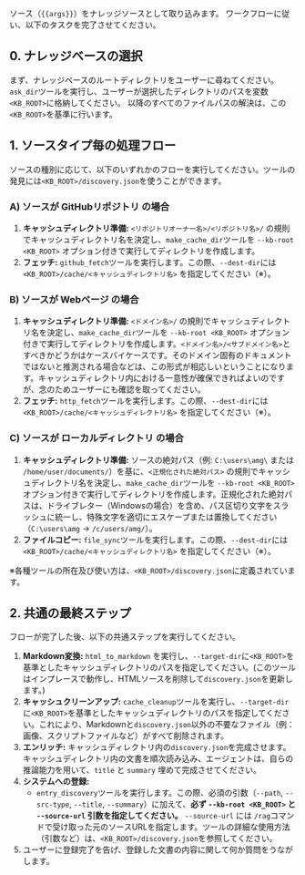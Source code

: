
ソース（`{{args}}`）をナレッジソースとして取り込みます。
ワークフローに従い、以下のタスクを完了させてください。

## 0. ナレッジベースの選択
まず、ナレッジベースのルートディレクトリをユーザーに尋ねてください。
`ask_dir`ツールを実行し、ユーザーが選択したディレクトリのパスを変数`<KB_ROOT>`に格納してください。
以降のすべてのファイルパスの解決は、この`<KB_ROOT>`を基準に行います。

## 1. ソースタイプ毎の処理フロー
ソースの種別に応じて、以下のいずれかのフローを実行してください。ツールの発見には`<KB_ROOT>/discovery.json`を使うことができます。

### A) ソースが GitHubリポジトリ の場合
1.  **キャッシュディレクトリ準備:** `<リポジトリオーナー名>/<リポジトリ名>/` の規則でキャッシュディレクトリ名を決定し、`make_cache_dir`ツールを `--kb-root <KB_ROOT>` オプション付きで実行してディレクトリを作成します。
2.  **フェッチ:** `github_fetch`ツールを実行します。この際、`--dest-dir`には `<KB_ROOT>/cache/<キャッシュディレクトリ名>` を指定してください（※）。

### B) ソースが Webページ の場合
1.  **キャッシュディレクトリ準備:** `<ドメイン名>/` の規則でキャッシュディレクトリ名を決定し、`make_cache_dir`ツールを `--kb-root <KB_ROOT>` オプション付きで実行してディレクトリを作成します。`<ドメイン名>/<サブドメイン名>`とすべきかどうかはケースバイケースです。そのドメイン固有のドキュメントではないと推測される場合などは、この形式が相応しいということになります。キャッシュディレクトリ内における一意性が確保できればよいのですが、念のためユーザーにも確認を取ってください。
2.  **フェッチ:** `http_fetch`ツールを実行します。この際、`--dest-dir`には `<KB_ROOT>/cache/<キャッシュディレクトリ名>` を指定してください（※）。

### C) ソースが ローカルディレクトリ の場合
1.  **キャッシュディレクトリ準備:** ソースの絶対パス（例: `C:\users\amg\` または `/home/user/documents/`）を基に、`<正規化された絶対パス>` の規則でキャッシュディレクトリ名を決定し、`make_cache_dir`ツールを `--kb-root <KB_ROOT>` オプション付きで実行してディレクトリを作成します。正規化された絶対パスは、ドライブレター（Windowsの場合）を含め、パス区切り文字をスラッシュに統一し、特殊文字を適切にエスケープまたは置換してください（`C:\users\amg` -> `/c/users/amg/`）。
2.  **ファイルコピー:** `file_sync`ツールを実行します。この際、`--dest-dir`には `<KB_ROOT>/cache/<キャッシュディレクトリ名>` を指定してください（※）。

※各種ツールの所在及び使い方は、`<KB_ROOT>/discovery.json`に定義されています。

## 2. 共通の最終ステップ
フローが完了した後、以下の共通ステップを実行してください。
1.  **Markdown変換:** `html_to_markdown` を実行し、`--target-dir`に`<KB_ROOT>`を基準としたキャッシュディレクトリのパスを指定してください。(このツールはインプレースで動作し、HTMLソースを削除して`discovery.json`を更新します。)
2.  **キャッシュクリーンアップ:** `cache_cleanup`ツールを実行し、`--target-dir`に`<KB_ROOT>`を基準としたキャッシュディレクトリのパスを指定してください。これにより、Markdownと`discovery.json`以外の不要なファイル（例：画像、スクリプトファイルなど）がすべて削除されます。
3.  **エンリッチ:** キャッシュディレクトリ内の`discovery.json`を完成させます。キャッシュディレクトリ内の文書を順次読み込み、エージェントは、自らの推論能力を用いて、`title` と `summary` 埋めて完成させてください。
4.  **システムへの登録:**
    - `entry_discovery`ツールを実行します。この際、必須の引数（`--path`, `--src-type`, `--title`, `--summary`）に加えて、**必ず `--kb-root <KB_ROOT>` と `--source-url` 引数を指定してください。** `--source-url` には `/rag`コマンドで受け取った元のソースURLを指定します。ツールの詳細な使用方法（引数など）は、`<KB_ROOT>/discovery.json`を参照してください。
5.  ユーザーに登録完了を告げ、登録した文書の内容に関して何か質問をうながします。